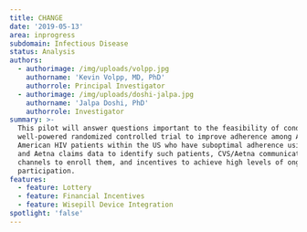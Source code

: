 ```yaml
---
title: CHANGE
date: '2019-05-13'
area: inprogress
subdomain: Infectious Disease
status: Analysis
authors:
  - authorimage: /img/uploads/volpp.jpg
    authorname: 'Kevin Volpp, MD, PhD'
    authorrole: Principal Investigator
  - authorimage: /img/uploads/doshi-jalpa.jpg
    authorname: 'Jalpa Doshi, PhD'
    authorrole: Investigator
summary: >-
  This pilot will answer questions important to the feasibility of conducting a
  well-powered randomized controlled trial to improve adherence among African
  American HIV patients within the US who have suboptimal adherence using CVS
  and Aetna claims data to identify such patients, CVS/Aetna communications
  channels to enroll them, and incentives to achieve high levels of ongoing
  participation.
features:
  - feature: Lottery
  - feature: Financial Incentives
  - feature: Wisepill Device Integration
spotlight: 'false'
---
```


